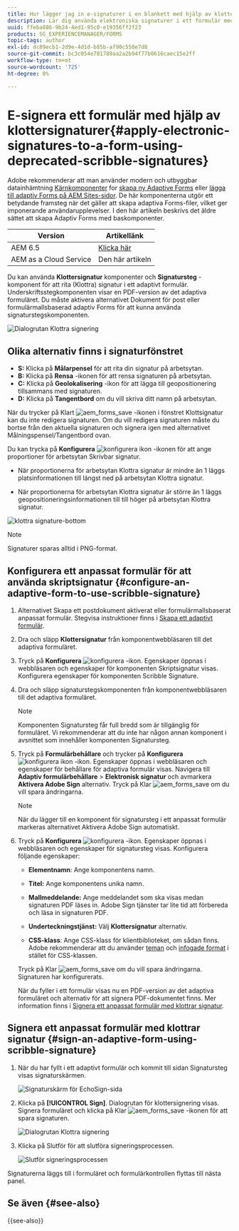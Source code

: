 ```yaml
---
title: Hur lägger jag in e-signaturer i en blankett med hjälp av klottersignaturer?
description: Lär dig använda elektroniska signaturer i ett formulär med hjälp av klottersignaturer.
uuid: ffeba886-9b24-4ed1-95c0-e19356ff2f23
products: SG_EXPERIENCEMANAGER/FORMS
topic-tags: author
exl-id: dc89ecb1-2d9e-4d1d-b85b-af90c550e7d8
source-git-commit: bc3c054e781789aa2a2b94f77b0616caec15e2ff
workflow-type: tm+mt
source-wordcount: '725'
ht-degree: 0%

---
```


# E-signera ett formulär med hjälp av klottersignaturer{#apply-electronic-signatures-to-a-form-using-deprecated-scribble-signatures}

<span class="preview"> Adobe rekommenderar att man använder modern och utbyggbar datainhämtning [Kärnkomponenter](https://experienceleague.adobe.com/docs/experience-manager-core-components/using/adaptive-forms/introduction.html) for [skapa ny Adaptive Forms](/help/forms/creating-adaptive-form-core-components.md) eller [lägga till adaptiv Forms på AEM Sites-sidor](/help/forms/create-or-add-an-adaptive-form-to-aem-sites-page.md). De här komponenterna utgör ett betydande framsteg när det gäller att skapa adaptiva Forms-filer, vilket ger imponerande användarupplevelser. I den här artikeln beskrivs det äldre sättet att skapa Adaptiv Forms med baskomponenter. </span>

| Version | Artikellänk |
| -------- | ---------------------------- |
| AEM 6.5 | [Klicka här](https://experienceleague.adobe.com/docs/experience-manager-65/forms/adaptive-forms-basic-authoring/signing-forms-using-scribble.html) |
| AEM as a Cloud Service | Den här artikeln |


Du kan använda **Klottersignatur** komponenter och **Signatursteg** -komponent för att rita (Klottra) signatur i ett adaptivt formulär. Underskriftsstegkomponenten visar en PDF-version av det adaptiva formuläret. Du måste aktivera alternativet Dokument för post eller formulärmallsbaserad adaptiv Forms för att kunna använda signaturstegskomponenten.

![Dialogrutan Klottra signering](assets/scribble-signature.png)

## Olika alternativ finns i signaturfönstret

* **S:** Klicka på **Målarpensel** för att rita din signatur på arbetsytan.
* **B:** Klicka på **Rensa** -ikonen för att rensa signaturen på arbetsytan.
* **C:** Klicka på **Geolokalisering** -ikon för att lägga till geopositionering tillsammans med signaturen.
* **D:** Klicka på **Tangentbord** om du vill skriva ditt namn på arbetsytan.

När du trycker på Klart ![aem_forms_save](assets/aem_forms_save.png) -ikonen i fönstret Klottsignatur kan du inte redigera signaturen. Om du vill redigera signaturen måste du bortse från den aktuella signaturen och signera igen med alternativet Målningspensel/Tangentbord ovan.

Du kan trycka på **Konfigurera** ![konfigurera ikon](assets/configure.png) -ikonen för att ange proportioner för arbetsytan Skrivbar signatur.
* När proportionerna för arbetsytan Klottra signatur är mindre än 1 läggs platsinformationen till längst ned på arbetsytan Klottra signatur.


* När proportionerna för arbetsytan Klottra signatur är större än 1 läggs geopositioneringsinformationen till till höger på arbetsytan Klottra signatur.


![klottra signature-bottom](assets/scribble-signature-aspectratio.PNG)



>[!NOTE]
>
>Signaturer sparas alltid i PNG-format.
>

## Konfigurera ett anpassat formulär för att använda skriptsignatur {#configure-an-adaptive-form-to-use-scribble-signature}

1. Alternativet Skapa ett postdokument aktiverat eller formulärmallsbaserat anpassat formulär. Stegvisa instruktioner finns i [Skapa ett adaptivt formulär](creating-adaptive-form.md).
1. Dra och släpp **Klottersignatur** från komponentwebbläsaren till det adaptiva formuläret.
1. Tryck på **Konfigurera** ![konfigurera](assets/configure.png) -ikon. Egenskaper öppnas i webbläsaren och egenskaper för komponenten Skriptsignatur visas. Konfigurera egenskaper för komponenten Scribble Signature.
1. Dra och släpp signaturstegskomponenten från komponentwebbläsaren till det adaptiva formuläret.

   >[!NOTE]
   >
   >Komponenten Signatursteg får full bredd som är tillgänglig för formuläret. Vi rekommenderar att du inte har någon annan komponent i avsnittet som innehåller komponenten Signatursteg.

1. Tryck på **Formulärbehållare** och trycker på **Konfigurera** ![konfigurera ikon](assets/configure.png) -ikon. Egenskaper öppnas i webbläsaren och egenskaper för behållare för adaptiva formulär visas. Navigera till **Adaptiv formulärbehållare** > **Elektronisk signatur** och avmarkera **Aktivera Adobe Sign** alternativ. Tryck på Klar ![aem_forms_save](assets/aem_forms_save.png) om du vill spara ändringarna.

   >[!NOTE]
   >
   >När du lägger till en komponent för signatursteg i ett anpassat formulär markeras alternativet Aktivera Adobe Sign automatiskt.

1. Tryck på **Konfigurera** ![konfigurera](assets/configure.png) -ikon. Egenskaper öppnas i webbläsaren och egenskaper för signatursteg visas. Konfigurera följande egenskaper:

   * **Elementnamn**: Ange komponentens namn.

   * **Titel:** Ange komponentens unika namn.
   * **Mallmeddelande:** Ange meddelandet som ska visas medan signaturen PDF läses in. Adobe Sign tjänster tar lite tid att förbereda och läsa in signaturen PDF.
   * **Underteckningstjänst:** Välj **Klottersignatur** alternativ.

   * **CSS-klass**: Ange CSS-klass för klientbiblioteket, om sådan finns. Adobe rekommenderar att du använder [teman](themes.md) och [infogade format](inline-style-adaptive-forms.md) i stället för CSS-klassen.

   Tryck på Klar ![aem_forms_save](assets/aem_forms_save.png) om du vill spara ändringarna. Signaturen har konfigurerats.

   När du fyller i ett formulär visas nu en PDF-version av det adaptiva formuläret och alternativ för att signera PDF-dokumentet finns. Mer information finns i [Signera ett anpassat formulär med klottrar signatur](signing-forms-using-scribble.md#sign-an-adaptive-form-using-scribble-signature).

## Signera ett anpassat formulär med klottrar signatur {#sign-an-adaptive-form-using-scribble-signature}

1. När du har fyllt i ett adaptivt formulär och kommit till sidan Signatursteg visas signaturskärmen.

   ![Signaturskärm för EchoSign-sida](assets/esignscribblesign.jpg)

1. Klicka på **[!UICONTROL Sign]**. Dialogrutan för klottersignering visas. Signera formuläret och klicka på Klar ![aem_forms_save](assets/aem_forms_save.png) -ikonen för att spara signaturen.

   ![Dialogrutan Klottra signering](assets/scribblewidget.png)

1. Klicka på Slutför för att slutföra signeringsprocessen.

   ![Slutför signeringsprocessen](assets/scribblecomplete.jpg)

Signaturerna läggs till i formuläret och formulärkontrollen flyttas till nästa panel.

## Se även {#see-also}

{{see-also}}
